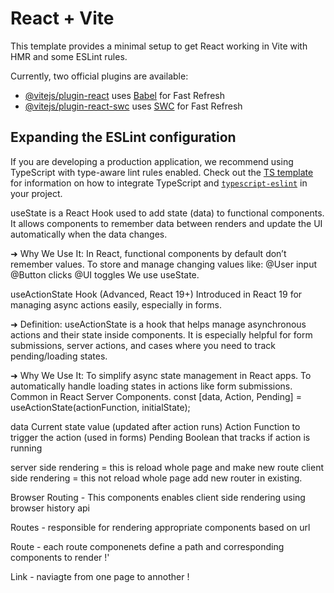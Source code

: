 # React + Vite

This template provides a minimal setup to get React working in Vite with HMR and some ESLint rules.

Currently, two official plugins are available:

- [@vitejs/plugin-react](https://github.com/vitejs/vite-plugin-react/blob/main/packages/plugin-react) uses [Babel](https://babeljs.io/) for Fast Refresh
- [@vitejs/plugin-react-swc](https://github.com/vitejs/vite-plugin-react/blob/main/packages/plugin-react-swc) uses [SWC](https://swc.rs/) for Fast Refresh

## Expanding the ESLint configuration

If you are developing a production application, we recommend using TypeScript with type-aware lint rules enabled. Check out the [TS template](https://github.com/vitejs/vite/tree/main/packages/create-vite/template-react-ts) for information on how to integrate TypeScript and [`typescript-eslint`](https://typescript-eslint.io) in your project.


<!-- JSX - confusion in full form javascript XML / javascript syntax extention  -->

<!-- Usestate -->
useState is a React Hook used to add state (data) to functional components.
It allows components to remember data between renders and update the UI automatically when the data changes.

➜ Why We Use It:
In React, functional components by default don’t remember values.
To store and manage changing values like:
@User input
@Button clicks
@UI toggles
We use useState.

<!-- useActionState -->

useActionState Hook (Advanced, React 19+)
Introduced in React 19 for managing async actions easily, especially in forms.

➜ Definition:
useActionState is a hook that helps manage asynchronous actions and their state inside components.
It is especially helpful for form submissions, server actions, and cases where you need to track pending/loading states.

➜ Why We Use It:
To simplify async state management in React apps.
To automatically handle loading states in actions like form submissions.
Common in React Server Components.
const [data, Action, Pending] = useActionState(actionFunction, initialState);

data	Current state value (updated after action runs)
Action	Function to trigger the action (used in forms)
Pending	Boolean that tracks if action is running



server side rendering = this is reload whole page and make new route 
client side rendering   = this not reload whole page add new router in existing.

Browser Routing - This components enables client side rendering using browser history api

Routes - responsible for rendering appropriate components based on url

Route - each route componenets define a path and corresponding components to render !'

Link - naviagte from one page to annother !
